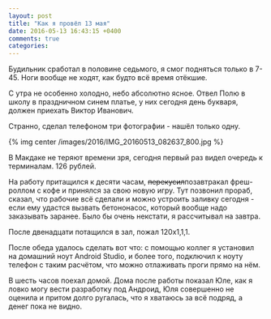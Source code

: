 ```yaml
---
layout: post
title: "Как я провёл 13 мая"
date: 2016-05-13 16:43:15 +0400
comments: true
categories: 
---
```

Будильник сработал в половине седьмого, я смог подняться только в 7-45. Ноги вообще не ходят, как будто всё время отёкшие. 

С утра не особенно холодно, небо абсолютно ясное. Отвел Полю в школу в праздничном синем платье, у них сегодня день букваря, должен приехать Виктор Иванович.

Странно, сделал телефоном три фотографии - нашёл только одну.

{% img center /images/2016/IMG_20160513_082637_800.jpg %}

В Макдаке не теряют времени зря, сегодня первый раз видел очередь к терминалам. 126 рублей.

На работу притащился к десяти часам, ~~перекусил~~позавтракал фреш-роллом с кофе и принялся за свою новую игру. Тут позвонил прораб, сказал, что рабочие всё сделали и можно устроить заливку сегодня - если ему удастся вызвать бетононасос, который вообще надо заказывать заранее. Было бы очень некстати, я рассчитывал на завтра.

После двенадцати потащился в зал, пожал 120х1,1,1.

После обеда удалось сделать вот что: с помощью коллег я установил на домашний ноут Android Studio, и более того, подключил к ноуту телефон с таким расчётом, что можно отлаживать проги прямо на нём.

В шесть часов поехал домой. Дома после работы показал Юле, как я ловко могу вести разработку под Андроид, Юля совершенно не оценила и притом долго ругалась, что я хватаюсь за всё подряд, а денег пока не видно.